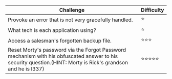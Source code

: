| Challenge	 | Difficulty| 
| ---- | ---- |
|Provoke an error that is not very gracefully handled.|	:star:|
|What tech is each application using? | :star: |
|Access a salesman's forgotten backup file.	|:star::star::star:|
|Reset Morty's password via the Forgot Password mechanism with his obfuscated answer to his security question.(HINT: Morty is Rick's grandson and he is l337) |	:star::star::star::star::star:|

